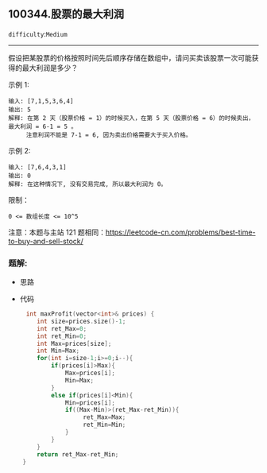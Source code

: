 ## 100344.股票的最大利润
``difficulty``:``Medium``  
<hr>
假设把某股票的价格按照时间先后顺序存储在数组中，请问买卖该股票一次可能获得的最大利润是多少？

 

示例 1:

```
输入: [7,1,5,3,6,4]
输出: 5
解释: 在第 2 天（股票价格 = 1）的时候买入，在第 5 天（股票价格 = 6）的时候卖出，最大利润 = 6-1 = 5 。
     注意利润不能是 7-1 = 6, 因为卖出价格需要大于买入价格。

```

示例 2:

```
输入: [7,6,4,3,1]
输出: 0
解释: 在这种情况下, 没有交易完成, 所以最大利润为 0。
```

 

限制：

``0 <= 数组长度 <= 10^5``

 

注意：本题与主站 121 题相同：<a href="https://leetcode-cn.com/problems/best-time-to-buy-and-sell-stock/">https://leetcode-cn.com/problems/best-time-to-buy-and-sell-stock/</a>

### 题解:  
* 思路  

* 代码  
```c++
     int maxProfit(vector<int>& prices) {
        int size=prices.size()-1;
        int ret_Max=0;
        int ret_Min=0;
        int Max=prices[size];
        int Min=Max;
        for(int i=size-1;i>=0;i--){
            if(prices[i]>Max){
                Max=prices[i];
                Min=Max;
            }
            else if(prices[i]<Min){
                Min=prices[i];
                if((Max-Min)>(ret_Max-ret_Min)){
                     ret_Max=Max;
                     ret_Min=Min;
                }
            }
        }
        return ret_Max-ret_Min;
    }
```